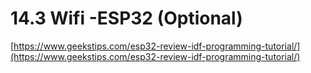 # 14.3 Wifi -ESP32 (Optional)


[https://www.geekstips.com/esp32-review-idf-programming-tutorial/](https://www.geekstips.com/esp32-review-idf-programming-tutorial/)